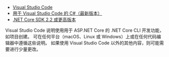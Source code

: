 * [Visual Studio Code](https://code.visualstudio.com/download)
* [用于 Visual Studio Code 的 C#（最新版本）](https://marketplace.visualstudio.com/items?itemName=ms-dotnettools.csharp)
* [.NET Core SDK 2.2 或更高版本](https://www.microsoft.com/net/download/all)

Visual Studio Code 说明使用用于 ASP.NET Core 的 .NET Core CLI 开发功能，如项目创建。 可在任何平台（macOS、Linux 或 Windows）上或在任何代码编辑器中遵循这些说明。 如果使用 Visual Studio Code 以外的其他内容，则可能需要进行少量更改。
